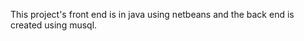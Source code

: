 This project's front end is in java using netbeans and the back end is created using musql.                                                                                                       
